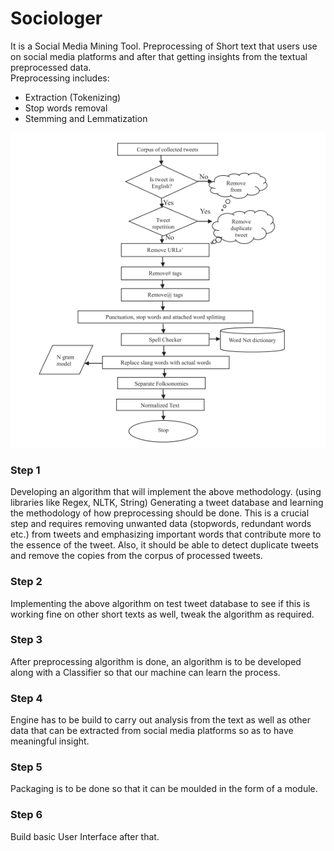 # Sociologer
It is a Social Media Mining Tool.
Preprocessing of Short text that users use on social media platforms and after that getting insights from the textual preprocessed data.  
Preprocessing includes:
* Extraction (Tokenizing)
* Stop words removal
* Stemming and Lemmatization


![Screenshot](Preprocessing_tweets.PNG)

### Step 1
Developing an algorithm that will implement the above methodology. (using libraries like Regex, NLTK, String)
Generating a tweet database and learning the methodology of how preprocessing should be done. This is a crucial step and requires removing unwanted data (stopwords, redundant words etc.) from tweets and emphasizing important words that contribute more to the essence of the tweet. Also, it should be able to detect duplicate tweets and remove the copies from the corpus of processed tweets.


### Step 2
Implementing the above algorithm on test tweet database to see if this is working fine on other short texts as well, tweak the algorithm as required.

### Step 3
After preprocessing algorithm is done, an algorithm is to be developed along with a Classifier so that our machine can learn the process.

### Step 4
Engine has to be build to carry out analysis from the text as well as other data that can be extracted from social media platforms so as to have meaningful insight.

### Step 5
Packaging is to be done so that it can be moulded in the form of a module.

### Step 6
Build basic User Interface after that.
